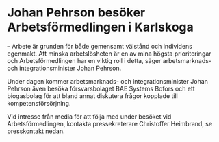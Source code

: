# Johan Pehrson besöker Arbetsförmedlingen i Karlskoga

– Arbete är grunden för både gemensamt välstånd och individens egenmakt. Att minska arbetslösheten är en av mina högsta prioriteringar och Arbetsförmedlingen har en viktig roll i detta, säger arbetsmarknads\- och integrationsminister Johan Pehrson.

Under dagen kommer arbetsmarknads\- och integrationsminister Johan Pehrson även besöka försvarsbolaget BAE Systems Bofors och ett biogasbolag för att bland annat diskutera frågor kopplade till kompetensförsörjning.

Vid intresse från media för att följa med under besöket vid Arbetsförmedlingen, kontakta pressekreterare Christoffer Heimbrand, se presskontakt nedan.
